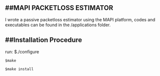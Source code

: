 ##MAPI PACKETLOSS ESTIMATOR
----------------------------
I wrote a passive packetloss estimator using the MAPI platform, codes and executables can be found in the /applications folder.

##Installation Procedure
-------------------------
run:
	$./configure
	
	$make
	
	$make install